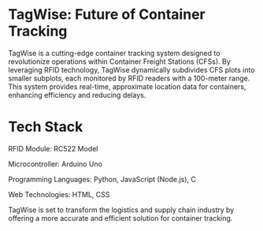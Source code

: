 # TagWise: Future of Container Tracking


TagWise is a cutting-edge container tracking system designed to revolutionize operations within Container Freight Stations (CFSs). By leveraging RFID technology, TagWise dynamically subdivides CFS plots into smaller subplots, each monitored by RFID readers with a 100-meter range. This system provides real-time, approximate location data for containers, enhancing efficiency and reducing delays.

# Tech Stack
RFID Module: RC522 Model

Microcontroller: Arduino Uno

Programming Languages: Python, JavaScript (Node.js), C

Web Technologies: HTML, CSS

TagWise is set to transform the logistics and supply chain industry by offering a more accurate and efficient solution for container tracking.
